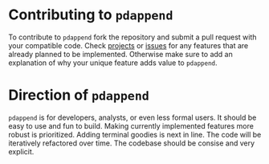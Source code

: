 # Contributing to `pdappend`

To contribute to `pdappend` fork the repository and submit a pull request with your compatible code. Check [projects](https://github.com/cnpls/pdappend/projects) or [issues](https://github.com/cnpls/pdappend/issues) for any features that are already planned to be implemented. Otherwise make sure to add an explanation of why your unique feature adds value to `pdappend`.

# Direction of `pdappend`

`pdappend` is for developers, analysts, or even less formal users. It should be easy to use and fun to build. Making currently implemented features more robust is prioritized. Adding terminal goodies is next in line. The code will be iteratively refactored over time. The codebase should be consise and very explicit.
